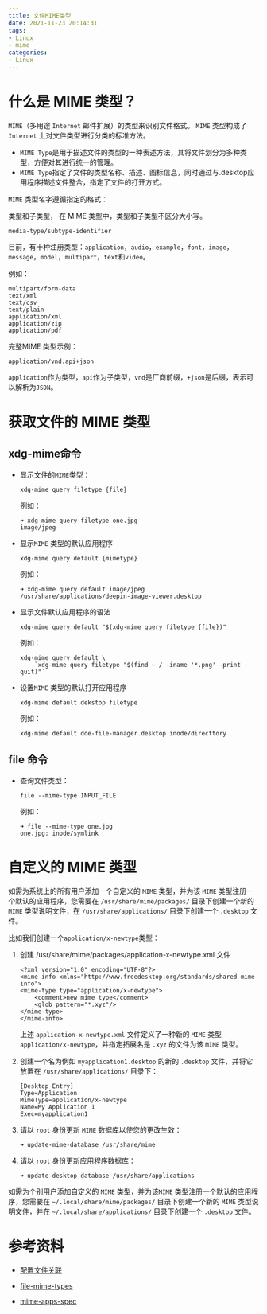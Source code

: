 ```yaml
---
title: 文件MIME类型
date: 2021-11-23 20:14:31
tags:
- Linux
- mime
categories:
- Linux
---
```


# 什么是 MIME 类型？

`MIME`（多用途 `Internet` 邮件扩展）的类型来识别文件格式。 `MIME` 类型构成了 `Internet` 上对文件类型进行分类的标准方法。

- `MIME Type`是用于描述文件的类型的一种表述方法，其将文件划分为多种类型，方便对其进行统一的管理。
- `MIME Type`指定了文件的类型名称、描述、图标信息，同时通过与.desktop应用程序描述文件整合，指定了文件的打开方式。

<!--more-->
`MIME` 类型名字遵循指定的格式：

类型和子类型， 在 MIME 类型中，类型和子类型不区分大小写。

```
media-type/subtype-identifier
```

目前，有十种注册类型：`application`，`audio`，`example`，`font`，`image`，`message`，`model`，`multipart`，`text`和`video`。

例如：

```
multipart/form-data
text/xml
text/csv
text/plain
application/xml
application/zip
application/pdf
```

完整MIME 类型示例：

```
application/vnd.api+json
```

`application`作为类型，`api`作为子类型，`vnd`是厂商前缀，`+json`是后缀，表示可以解析为`JSON`。

# 获取文件的 MIME 类型

## xdg-mime命令

- 显示文件的`MIME`类型：
    ```shell
    xdg-mime query filetype {file}
    ```
    例如：

    ```shell
    ➜ xdg-mime query filetype one.jpg 
    image/jpeg
    ```

- 显示`MIME` 类型的默认应用程序

    ```shell
    xdg-mime query default {mimetype}
    ```
    例如：
    ```shell
    ➜ xdg-mime query default image/jpeg
    /usr/share/applications/deepin-image-viewer.desktop

    ```
- 显示文件默认应用程序的语法

    ```shell
    xdg-mime query default "$(xdg-mime query filetype {file})"
    ```

    例如：
    ```shell
    xdg-mime query default \
        `xdg-mime query filetype "$(find ~ / -iname '*.png' -print -quit)"`
    ```

- 设置`MIME` 类型的默认打开应用程序

    ```shell
    xdg-mime default dekstop filetype
    ```

    例如：

    ```shell
    xdg-mime default dde-file-manager.desktop inode/directtory
    ```

## file 命令

- 查询文件类型：

    ```
    file --mime-type INPUT_FILE
    ```

    例如：
    ```
    ➜ file --mime-type one.jpg 
    one.jpg: inode/symlink
    ```


# 自定义的 MIME 类型

如需为系统上的所有用户添加一个自定义的 `MIME` 类型，并为该 `MIME` 类型注册一个默认的应用程序，您需要在 `/usr/share/mime/packages/` 目录下创建一个新的 `MIME` 类型说明文件，在 `/usr/share/applications/` 目录下创建一个 `.desktop` 文件。

比如我们创建一个`application/x-newtype`类型：

1. 创建 /usr/share/mime/packages/application-x-newtype.xml 文件

    ```
    <?xml version="1.0" encoding="UTF-8"?>
    <mime-info xmlns="http://www.freedesktop.org/standards/shared-mime-info">
    <mime-type type="application/x-newtype">
        <comment>new mime type</comment>
        <glob pattern="*.xyz"/>
    </mime-type>
    </mime-info>
    ```
    上述 `application-x-newtype.xml` 文件定义了一种新的 `MIME` 类型`application/x-newtype`，并指定拓展名是 `.xyz` 的文件为该 `MIME` 类型。

2. 创建一个名为例如 `myapplication1.desktop` 的新的 `.desktop` 文件，并将它放置在 `/usr/share/applications/` 目录下：

    ```
    [Desktop Entry]
    Type=Application
    MimeType=application/x-newtype
    Name=My Application 1
    Exec=myapplication1
    ```

3. 请以 `root` 身份更新 `MIME` 数据库以使您的更改生效：

    ```shell
    ➜ update-mime-database /usr/share/mime
    ```

4. 请以 `root` 身份更新应用程序数据库：
    ```shell
    ➜ update-desktop-database /usr/share/applications
    ```

如需为个别用户添加自定义的 `MIME` 类型，并为该`MIME` 类型注册一个默认的应用程序，您需要在 `~/.local/share/mime/packages/` 目录下创建一个新的 `MIME` 类型说明文件，并在 `~/.local/share/applications/` 目录下创建一个 `.desktop` 文件。


# 参考资料

- [配置文件关联](https://access.redhat.com/documentation/zh-cn/red_hat_enterprise_linux/7/html/desktop_migration_and_administration_guide/file_formats)

- [file-mime-types](https://www.baeldung.com/linux/file-mime-types)

- [mime-apps-spec](https://specifications.freedesktop.org/mime-apps-spec/mime-apps-spec-latest.html)